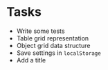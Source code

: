 # Tasks
* Write some tests
* Table grid representation
* Object grid data structure
* Save settings in `localStorage`
* Add a title
